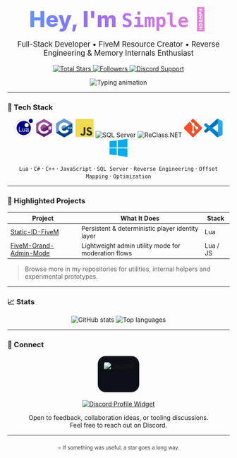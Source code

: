 <!-- HERO / HEADER -->
<div align="center">
  <h1 style="
    font-size:3.1rem;
    font-weight:800;
    margin:0 0 12px;
    background:linear-gradient(90deg,#47a3ff,#946bff 35%,#ff7bd5);
    -webkit-background-clip:text;
    color:transparent;
  ">
    Hey, I'm <code>Simple</code> 👋
  </h1>
  
  <p style="font-size:1.05rem;">
    Full-Stack Developer • FiveM Resource Creator • Reverse Engineering & Memory Internals Enthusiast
  </p>

  <!-- Quick Badges -->
  <p>
    <a href="https://github.com/MrSimpleJS?tab=repositories">
      <img src="https://img.shields.io/github/stars/MrSimpleJS?label=Stars&logo=github&color=4C8EDA&style=flat-square" alt="Total Stars" />
    </a>
    <a href="https://github.com/MrSimpleJS">
      <img src="https://img.shields.io/github/followers/MrSimpleJS?label=Followers&logo=github&color=4C8EDA&style=flat-square" alt="Followers" />
    </a>
    <a href="https://discord.gg/cvx7EmAtxd">
      <img src="https://img.shields.io/badge/Discord-Support%20Server-5865F2?logo=discord&logoColor=white&style=flat-square" alt="Discord Support" />
    </a>
  </p>

  <!-- Typing (optional aesthetic) -->
  <img src="https://readme-typing-svg.herokuapp.com?font=Fira+Code&weight=600&size=20&pause=1300&duration=3200&color=4C8EDA&center=true&vCenter=true&width=520&lines=Building+FiveM+Tools+and+Utilities;Optimizing+Scripts+and+Server+Performance;Exploring+Memory+Layouts+%26+Offsets" alt="Typing animation" />
</div>

---

### 🧰 Tech Stack

<div align="center">
  <img alt="Lua" src="https://raw.githubusercontent.com/devicons/devicon/master/icons/lua/lua-original.svg" height="42" />
  <img alt="C#" src="https://raw.githubusercontent.com/devicons/devicon/master/icons/csharp/csharp-original.svg" height="42" />
  <img alt="C++" src="https://raw.githubusercontent.com/devicons/devicon/master/icons/cplusplus/cplusplus-original.svg" height="42" />
  <img alt="JavaScript" src="https://raw.githubusercontent.com/devicons/devicon/master/icons/javascript/javascript-original.svg" height="42" />
  <img alt="SQL Server" src="https://upload.wikimedia.org/wikipedia/commons/8/87/Sql_data_base_with_logo.png" height="42" />
  <img alt="ReClass.NET" src="https://avatars.githubusercontent.com/u/36203059?s=200&v=4" height="42" />
  <img alt="Git" src="https://raw.githubusercontent.com/devicons/devicon/master/icons/git/git-original.svg" height="42" />
  <img alt="VS Code" src="https://raw.githubusercontent.com/devicons/devicon/master/icons/vscode/vscode-original.svg" height="42" />
  <img alt="Windows" src="https://raw.githubusercontent.com/devicons/devicon/master/icons/windows8/windows8-original.svg" height="42" />
</div>

<p align="center">
  <code>Lua</code> · <code>C#</code> · <code>C++</code> · <code>JavaScript</code> · <code>SQL Server</code> · <code>Reverse Engineering</code> · <code>Offset Mapping</code> · <code>Optimization</code>
</p>

---

### 🚀 Highlighted Projects

| Project | What It Does | Stack |
|--------|---------------|-------|
| [Static-ID-FiveM](https://github.com/MrSimpleJS/Static-ID-FiveM) | Persistent & deterministic player identity layer | Lua |
| [FiveM-Grand-Admin-Mode](https://github.com/MrSimpleJS/FiveM-Grand-Admin-Mode) | Lightweight admin utility mode for moderation flows | Lua / JS |

> Browse more in my repositories for utilities, internal helpers and experimental prototypes.

---

### 📈 Stats

<div align="center">
  <img height="155" src="https://github-readme-stats.vercel.app/api?username=MrSimpleJS&show_icons=true&theme=tokyonight&hide_border=true&rank_icon=github" alt="GitHub stats" />
  <img height="155" src="https://github-readme-stats.vercel.app/api/top-langs/?username=MrSimpleJS&layout=compact&langs_count=8&theme=tokyonight&hide_border=true" alt="Top languages" />
</div>

<!-- Optional streak (uncomment if you want it)
<div align="center">
  <img height="165" src="https://streak-stats.demolab.com?user=MrSimpleJS&theme=tokyonight&hide_border=true" alt="GitHub streak" />
</div>
-->

---

### 🤝 Connect

<div align="center" style="margin: 0 0 18px;">
  <a href="https://discord.gg/cvx7EmAtxd" title="Join my Discord">
    <img 
      src="https://raw.githubusercontent.com/simple-icons/simple-icons/develop/icons/discord.svg"
      alt="Discord"
      height="54"
      style="background:#0d1117;padding:14px;border-radius:18px;display:inline-block;"
    />
  </a>
</div>

<div align="center">
  <!-- Discord Widget Embed -->
  <a href="https://discord.gg/cvx7EmAtxd" target="_blank">
    <img src="https://discord.c99.nl/widget/theme-4/242294112445792258.png" alt="Discord Profile Widget" />
  </a>
</div>

<p align="center">
  Open to feedback, collaboration ideas, or tooling discussions.<br>
  Feel free to reach out on Discord.
</p>

---

<div align="center" style="opacity:0.85;">
  <sub>⭐ If something was useful, a star goes a long way.</sub>
</div>
